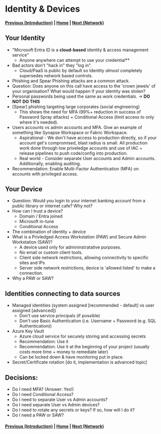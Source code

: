 # Identity & Devices

#### [Previous (Introduction)](./01-introduction.md) | [Home](./readme.md)  | [Next (Network)](./03-network.md)

## Your Identity
* "Microsoft Entra ID is a **cloud-based** identity & access management service"
  * Anyone anywhere can attempt to use your credential** 
* Bad actors don't "hack in" they "log in".
  * Cloud/PaaS is public by default so Identity *almost* completely supersedes network based controls.
* Phishing and Spear Phishing attacks are a common attack.
* Question: Does anyone on this call have access to the 'crown jewels' of your organisation? What would happen if your identity was stolen?
* Personal passwords being used the same as work credentials. -> **DO NOT DO THIS**
* [Spear] phishing targeting large corporates (social engineering)
  * This shows the need for MFA (99%+ reduction in success of Password Spray attacks) + Conditional Access (limit access to only where it's needed).
* Users accounts vs admin accounts and MFA. Give an example of something like Synapse Workspace or Fabric Workspace.
  * Aspirational - We don't have access to production directly, so if your account get's compromised, blast radius is small. All production work done through low priveledge accounts and use of IAC + release pipelines to push code/config into production.
  * Real world - Consider separate User accounts and Admin accounts. Additionally, enabling auditing.
* Recommendation: Enable Multi-Factor Authentication (MFA) on accounts with privileged access.

## Your Device
* Question: Would you login to your internet banking account from a public library or internet cafe? Why not?
* How can I trust a device?
  * Domain / Entra joined
  * Microsoft in-tune
  * Conditional Access
* The combination of identity + device 
* What is a Privledged Access Workstation (PAW) and Secure Admin Workstation (SAW)?
  * A device used only for admininstratative purposes.
  * No email or custom client tools.
  * Client side network restrictions, allowing connectivity to specific sites and IPs
  * Server side network restrictions, device is 'allowed listed' to make a connection.
* Why a PAW or SAW?

## Identities connecting to data sources
* Managed identities (system assigned [recommended - default] vs user assigned [advanced])
    * Don't use service principals (if possible)
    * Don't use Basic Authentication (i.e. Username + Password (e.g. SQL Authentication))
* Azure Key Vault
  * Azure cloud service for securely storing and accessing secrets
  * Recommendation: Use it
  * Recommendation: Use it at the beginning of your project (usually costs more time + money to remediate later)
  * Can be locked down & have monitoring put in place.
* Secret/Certificate rotation [do it, implementation is advanced topic]

## Decisions: 
* Do I need MFA? (Answer: Yes!)
* Do I need Conditional Access?
* Do I need to separate User vs Admin accounts?
* Do I need separate User vs Admin devices?
* Do I need to rotate any secrets or keys? If so, how will I do it?
* Do I need a PAW or SAW?

#### [Previous (Introduction)](./01-introduction.md) | [Home](./readme.md)  | [Next (Network)](./03-network.md)